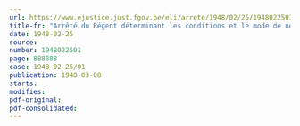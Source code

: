 ```yaml
---
url: https://www.ejustice.just.fgov.be/eli/arrete/1948/02/25/1948022501/justel
title-fr: "Arrêté du Régent déterminant les conditions et le mode de nomination des conseillers juridiques auprès des directions provinciales des dommages de guerre (abrogé par AR 06-11-1951, art. 6)"
date: 1948-02-25
source:
number: 1948022501
page: 888888
case: 1948-02-25/01
publication: 1948-03-08
starts:
modifies:
pdf-original:
pdf-consolidated:
---
```


